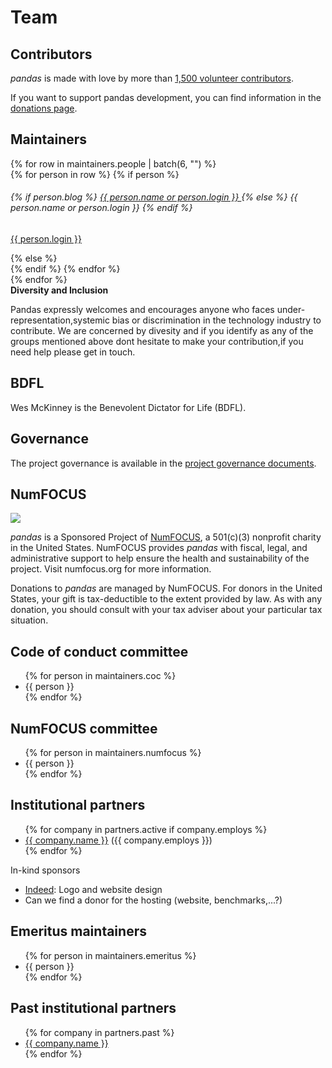 # Team

## Contributors

_pandas_ is made with love by more than [1,500 volunteer contributors](https://github.com/pandas-dev/pandas/graphs/contributors).

If you want to support pandas development, you can find information in the [donations page](../donate.html).

## Maintainers

<div class="row maintainers">
    {% for row in maintainers.people | batch(6, "") %}
        <div class="card-group maintainers">
            {% for person in row %}
                {% if person %}
                    <div class="card">
                        <img class="card-img-top" alt="" src="{{ person.avatar_url }}"/>
                        <div class="card-body">
                            <h6 class="card-title">
                                {% if person.blog %}
                                    <a href="{{ person.blog }}">
                                        {{ person.name or person.login }}
                                    </a>
                                {% else %}
                                    {{ person.name or person.login }}
                                {% endif %}
                            </h6>
                            <p class="card-text small"><a href="{{ person.html_url }}">{{ person.login }}</a></p>
                        </div>
                    </div>
                {% else %}
                    <div class="card border-0"></div>
                {% endif %}
            {% endfor %}
        </div>
    {% endfor %}
    <div>
    <b>Diversity and Inclusion</b>
    <p>
     Pandas expressly welcomes and encourages anyone who faces under-representation,systemic bias or discrimination 
     in the technology industry to contribute.
     We are concerned by divesity and if you identify as any of the groups mentioned above
     dont hesitate to make your contribution,if you need help please get in touch.
    </p>
    </div>
</div>

## BDFL

Wes McKinney is the Benevolent Dictator for Life (BDFL).

## Governance

The project governance is available in the [project governance documents](https://github.com/pandas-dev/pandas-governance).

## NumFOCUS

![](https://numfocus.org/wp-content/uploads/2018/01/optNumFocus_LRG.png)

_pandas_ is a Sponsored Project of [NumFOCUS](https://numfocus.org/), a 501(c)(3) nonprofit charity in the United States.
NumFOCUS provides _pandas_ with fiscal, legal, and administrative support to help ensure the
health and sustainability of the project. Visit numfocus.org for more information.

Donations to _pandas_ are managed by NumFOCUS. For donors in the United States, your gift is tax-deductible
to the extent provided by law. As with any donation, you should consult with your tax adviser about your particular tax situation.

## Code of conduct committee

<ul>
    {% for person in maintainers.coc %}
        <li>{{ person }}</li>
    {% endfor %}
</ul>

## NumFOCUS committee

<ul>
    {% for person in maintainers.numfocus %}
        <li>{{ person }}</li>
    {% endfor %}
</ul>

## Institutional partners

<ul>
    {% for company in partners.active if company.employs %}
        <li><a href="{{ company.url }}">{{ company.name }}</a> ({{ company.employs }})</li>
    {% endfor %}
</ul>

In-kind sponsors

- [Indeed](https://opensource.indeedeng.io/): Logo and website design
- Can we find a donor for the hosting (website, benchmarks,...?)

## Emeritus maintainers

<ul>
    {% for person in maintainers.emeritus %}
        <li>{{ person }}</li>
    {% endfor %}
</ul>

## Past institutional partners

<ul>
    {% for company in partners.past %}
        <li><a href="{{ company.url }}">{{ company.name }}</a></li>
    {% endfor %}
</ul>
